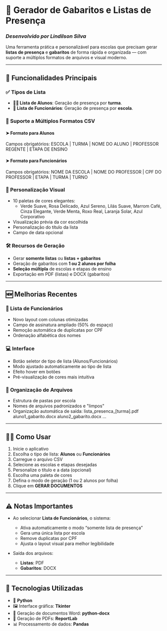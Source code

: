 # 📄 Gerador de Gabaritos e Listas de Presença  
### _Desenvolvido por Lindilson Silva_

Uma ferramenta prática e personalizável para escolas que precisam gerar **listas de presença** e **gabaritos** de forma rápida e organizada — com suporte a múltiplos formatos de arquivos e visual moderno.

---

## 🚀 Funcionalidades Principais

### ✅ Tipos de Lista
- **👩‍🏫 Lista de Alunos**: Geração de presença por **turma**.
- **🏫 Lista de Funcionários**: Geração de presença por **escola**.

### 📂 Suporte a Múltiplos Formatos CSV

#### ➤ Formato para Alunos
Campos obrigatórios:
ESCOLA | TURMA | NOME DO ALUNO | PROFESSOR REGENTE | ETAPA DE ENSINO


#### ➤ Formato para Funcionários
Campos obrigatórios:
NOME DA ESCOLA | NOME DO PROFESSOR | CPF DO PROFESSOR | ETAPA | TURMA | TURNO


### 🎨 Personalização Visual

- 10 paletas de cores elegantes:
  - Verde Suave, Rosa Delicado, Azul Sereno, Lilás Suave, Marrom Café, Cinza Elegante, Verde Menta, Roxo Real, Laranja Solar, Azul Corporativo
- Visualização prévia da cor escolhida
- Personalização do título da lista
- Campo de data opcional

### 🛠️ Recursos de Geração

- Gerar **somente listas** ou **listas + gabaritos**
- Geração de gabaritos com **1 ou 2 alunos por folha**
- **Seleção múltipla** de escolas e etapas de ensino
- Exportação em PDF (listas) e DOCX (gabaritos)

---

## 🆕 Melhorias Recentes

### 🧾 Lista de Funcionários
- Novo layout com colunas otimizadas
- Campo de assinatura ampliado (50% do espaço)
- Remoção automática de duplicatas por CPF
- Ordenação alfabética dos nomes

### 💻 Interface
- Botão seletor de tipo de lista (Alunos/Funcionários)
- Modo ajustado automaticamente ao tipo de lista
- Efeito hover em botões
- Pré-visualização de cores mais intuitiva

### 📁 Organização de Arquivos
- Estrutura de pastas por escola
- Nomes de arquivos padronizados e "limpos"
- Organização automática de saída:
lista_presenca_[turma].pdf
aluno1_gabarito.docx
aluno2_gabarito.docx
...

---

## 🧑‍💻 Como Usar

1. Inicie o aplicativo
2. Escolha o tipo de lista: **Alunos** ou **Funcionários**
3. Carregue o arquivo CSV
4. Selecione as escolas e etapas desejadas
5. Personalize o título e a data (opcional)
6. Escolha uma paleta de cores
7. Defina o modo de geração (1 ou 2 alunos por folha)
8. Clique em **GERAR DOCUMENTOS**

---

## ⚠️ Notas Importantes

- Ao selecionar **Lista de Funcionários**, o sistema:
  - Ativa automaticamente o modo “somente lista de presença”
  - Gera uma única lista por escola
  - Remove duplicatas por CPF
  - Ajusta o layout visual para melhor legibilidade

- Saída dos arquivos:
  - **Listas**: PDF
  - **Gabaritos**: DOCX

---

## 🧪 Tecnologias Utilizadas

- 🐍 **Python**
- 🖼️ Interface gráfica: **Tkinter**
- 📝 Geração de documentos Word: **python-docx**
- 🧾 Geração de PDFs: **ReportLab**
- 📊 Processamento de dados: **Pandas**
